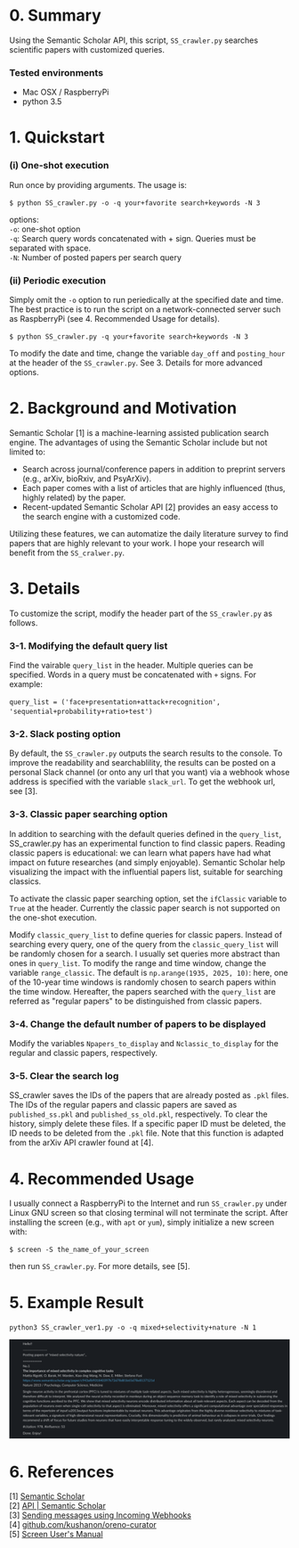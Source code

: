 # 0. Summary
Using the Semantic Scholar API, this script, `SS_crawler.py` searches scientific papers with customized queries.
### Tested environments
- Mac OSX / RaspberryPi
- python 3.5


# 1. Quickstart
### (i)  One-shot execution  
Run once by providing arguments. The usage is:  

 `$ python SS_crawler.py -o -q your+favorite search+keywords -N 3 `

options:  
`-o`: one-shot option  
`-q`: Search query words concatenated with + sign. Queries must be separated with space.  
`-N`: Number of posted papers per search query  

### (ii) Periodic execution  
Simply omit the `-o` option to run periedically at the specified date and time.  
The best practice is to run the script on a network-connected server such as RaspberryPi (see 4. Recommended Usage for details).

 `$ python SS_crawler.py -q your+favorite search+keywords -N 3 `

To modify the date and time, change the variable `day_off` and `posting_hour` at the header of the `SS_crawler.py`. See 3. Details for more advanced options.


# 2. Background and Motivation
Semantic Scholar [1] is a machine-learning assisted publication search engine. The advantages of using the Semantic Scholar include but not limited to:  
- Search across journal/conference papers in addition to preprint servers (e.g., arXiv, bioRxiv, and PsyArXiv).  
- Each paper comes with a list of articles that are highly influenced (thus, highly related) by the paper.  
- Recent-updated Semantic Scholar API [2] provides an easy access to the search engine with a customized code.  

Utilizing these features, we can automatize the daily literature survey to find papers that are highly relevant to your work. I hope your research will benefit from the `SS_cralwer.py`.


# 3. Details   
To customize the script, modify the header part of the `SS_crawler.py` as follows.  

### 3-1. Modifying the default query list  
Find the vairable `query_list` in the header. Multiple queries can be specified. Words in a query must be concatenated with `+` signs. For example:  

`query_list = ('face+presentation+attack+recognition', 'sequential+probability+ratio+test')`  

### 3-2. Slack posting option  
By default, the `SS_crawler.py` outputs the search results to the console. To improve the readability and searchablility, the results can be posted on a personal Slack channel (or onto any url that you want) via a webhook whose address is specified with the variable `slack_url`. To get the webhook url, see [3].

### 3-3. Classic paper searching option  
In addition to searching with the default queries defined in the `query_list`, SS_crawler.py has an experimental function to find classic papers. Reading classic papers is educational: we can learn what papers have had what impact on future researches (and simply enjoyable). Semantic Scholar help visualizing the impact with the influential papers list, suitable for searching classics.  

To activate the classic paper searching option, set the `ifClassic` variable to `True` at the header. Currently the classic paper search is not supported on the one-shot execution.

Modify `classic_query_list` to define queries for classic papers. Instead of searching every query, one of the query from the `classic_query_list` will be randomly chosen for a search. I usually set queries more abstract than ones in `query_list`. To modify the range and time window, change the variable `range_classic`. The default is `np.arange(1935, 2025, 10)`: here, one of the 10-year time windows is randomly chosen to search papers within the time window. Hereafter, the papers searched with the `query_list` are referred as "regular papers" to be distinguished from classic papers.   

### 3-4. Change the default number of papers to be displayed  
Modify the variables `Npapers_to_display` and `Nclassic_to_display` for the regular and classic papers, respectively.  

### 3-5. Clear the search log  
SS_crawler saves the IDs of the papers that are already posted as `.pkl` files. The IDs of the regular papers and classic papers are saved as `published_ss.pkl` and `published_ss_old.pkl`, respectively. To clear the history, simply delete these files. If a specific paper ID must be deleted, the ID needs to be deleted from the `.pkl` file. Note that this function is adapted from the arXiv API crawler found at [4].  


# 4. Recommended Usage  
I usually connect a RaspberryPi to the Internet and run `SS_crawler.py` under Linux GNU screen so that closing terminal will not terminate the script. After installing the screen (e.g., with `apt` or `yum`), simply initialize a new screen with:  

`$ screen -S the_name_of_your_screen`

then run `SS_crawler.py`. For more details, see [5].


# 5. Example Result
`python3 SS_crawler_ver1.py -o -q mixed+selectivity+nature -N 1`  

![Slack example screenshot](./Slack_example_screenshot.png)  


# 6. References
[1] <a href='https://www.semanticscholar.org'>Semantic Scholar</a>  
[2] <a href='https://www.semanticscholar.org/product/api'>API | Semantic Scholar</a>  
[3] <a href='https://api.slack.com/messaging/webhooks'>Sending messages using Incoming Webhooks</a>  
[4] <a href='https://github.com/kushanon/oreno-curator/'>github.com/kushanon/oreno-curator</a>  
[5] <a href='https://www.gnu.org/software/screen/manual/screen.html'>Screen User's Manual</a>  
